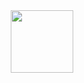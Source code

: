 <div id="header" align ="center">
<img src="https://media.giphy.com/media/M9gbBd9nbDrOTu1Mqx/giphy.gif" width="100"/>
</div>
